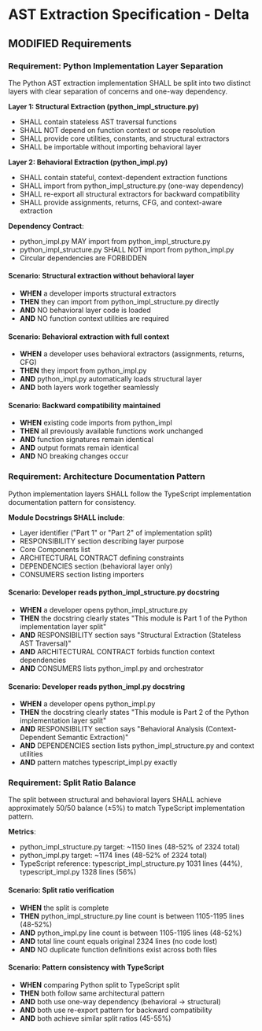 # AST Extraction Specification - Delta

## MODIFIED Requirements

### Requirement: Python Implementation Layer Separation

The Python AST extraction implementation SHALL be split into two distinct layers with clear separation of concerns and one-way dependency.

**Layer 1: Structural Extraction (python_impl_structure.py)**
- SHALL contain stateless AST traversal functions
- SHALL NOT depend on function context or scope resolution
- SHALL provide core utilities, constants, and structural extractors
- SHALL be importable without importing behavioral layer

**Layer 2: Behavioral Extraction (python_impl.py)**
- SHALL contain stateful, context-dependent extraction functions
- SHALL import from python_impl_structure.py (one-way dependency)
- SHALL re-export all structural extractors for backward compatibility
- SHALL provide assignments, returns, CFG, and context-aware extraction

**Dependency Contract**:
- python_impl.py MAY import from python_impl_structure.py
- python_impl_structure.py SHALL NOT import from python_impl.py
- Circular dependencies are FORBIDDEN

#### Scenario: Structural extraction without behavioral layer

- **WHEN** a developer imports structural extractors
- **THEN** they can import from python_impl_structure.py directly
- **AND** NO behavioral layer code is loaded
- **AND** NO function context utilities are required

#### Scenario: Behavioral extraction with full context

- **WHEN** a developer uses behavioral extractors (assignments, returns, CFG)
- **THEN** they import from python_impl.py
- **AND** python_impl.py automatically loads structural layer
- **AND** both layers work together seamlessly

#### Scenario: Backward compatibility maintained

- **WHEN** existing code imports from python_impl
- **THEN** all previously available functions work unchanged
- **AND** function signatures remain identical
- **AND** output formats remain identical
- **AND** NO breaking changes occur

### Requirement: Architecture Documentation Pattern

Python implementation layers SHALL follow the TypeScript implementation documentation pattern for consistency.

**Module Docstrings SHALL include**:
- Layer identifier ("Part 1" or "Part 2" of implementation split)
- RESPONSIBILITY section describing layer purpose
- Core Components list
- ARCHITECTURAL CONTRACT defining constraints
- DEPENDENCIES section (behavioral layer only)
- CONSUMERS section listing importers

#### Scenario: Developer reads python_impl_structure.py docstring

- **WHEN** a developer opens python_impl_structure.py
- **THEN** the docstring clearly states "This module is Part 1 of the Python implementation layer split"
- **AND** RESPONSIBILITY section says "Structural Extraction (Stateless AST Traversal)"
- **AND** ARCHITECTURAL CONTRACT forbids function context dependencies
- **AND** CONSUMERS lists python_impl.py and orchestrator

#### Scenario: Developer reads python_impl.py docstring

- **WHEN** a developer opens python_impl.py
- **THEN** the docstring clearly states "This module is Part 2 of the Python implementation layer split"
- **AND** RESPONSIBILITY section says "Behavioral Analysis (Context-Dependent Semantic Extraction)"
- **AND** DEPENDENCIES section lists python_impl_structure.py and context utilities
- **AND** pattern matches typescript_impl.py exactly

### Requirement: Split Ratio Balance

The split between structural and behavioral layers SHALL achieve approximately 50/50 balance (±5%) to match TypeScript implementation pattern.

**Metrics**:
- python_impl_structure.py target: ~1150 lines (48-52% of 2324 total)
- python_impl.py target: ~1174 lines (48-52% of 2324 total)
- TypeScript reference: typescript_impl_structure.py 1031 lines (44%), typescript_impl.py 1328 lines (56%)

#### Scenario: Split ratio verification

- **WHEN** the split is complete
- **THEN** python_impl_structure.py line count is between 1105-1195 lines (48-52%)
- **AND** python_impl.py line count is between 1105-1195 lines (48-52%)
- **AND** total line count equals original 2324 lines (no code lost)
- **AND** NO duplicate function definitions exist across both files

#### Scenario: Pattern consistency with TypeScript

- **WHEN** comparing Python split to TypeScript split
- **THEN** both follow same architectural pattern
- **AND** both use one-way dependency (behavioral → structural)
- **AND** both use re-export pattern for backward compatibility
- **AND** both achieve similar split ratios (45-55%)
